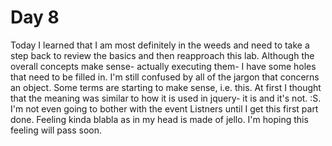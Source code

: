 <h1>Day 8</h1>
<p> Today I learned that I am most definitely in the weeds and need to take a step back to review the basics and then reapproach this lab. Although the overall concepts make sense- actually executing them- I have some holes that need to be filled in. I'm still confused by all of the jargon that concerns an object. Some terms are starting to make sense, i.e. this. At first I thought that the meaning was similar to how it is used in jquery- it is and it's not. :S. I'm not even going to bother with the event Listners until I get this first part done. Feeling kinda blabla as in my head is made of jello. I'm hoping this feeling will pass soon.</p>
